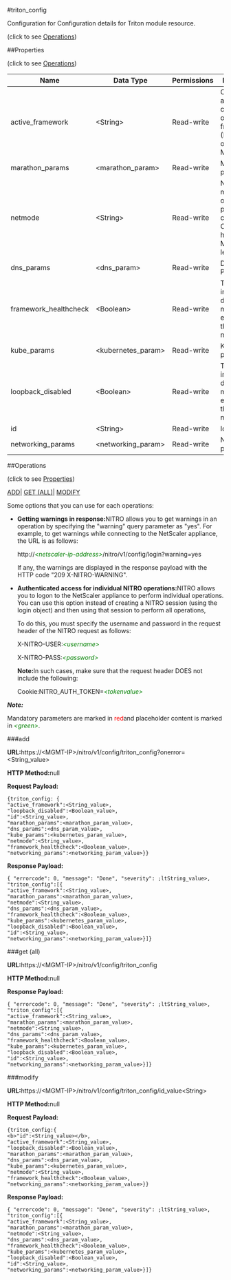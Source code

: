 #triton_config



Configuration for Configuration details for Triton module resource.

<span>(click to see [Operations](#operations))</span>



##Properties 

<span>(click to see [Operations](#operations))</span>





<table><thead><tr><th>Name</th><th>Data Type</th><th>Permissions</th><th>Description</th></tr></thead><tbody><tr><td>active_framework</td><td>&lt;String></td><td>Read-write</td><td>Currently active container orchestration framework (Kubernetes or Marathon).</td></tr><tr><td>marathon_params</td><td>&lt;marathon_param></td><td>Read-write</td><td>Marathon parameters.</td></tr><tr><td>netmode</td><td>&lt;String></td><td>Read-write</td><td>Network mode of the operation: IP per container or CPX per host.<br>Maximum length = 200</td></tr><tr><td>dns_params</td><td>&lt;dns_param></td><td>Read-write</td><td>DNS Parameters.</td></tr><tr><td>framework_healthcheck</td><td>&lt;Boolean></td><td>Read-write</td><td>This indicates default monitor is enabled on this app or not.</td></tr><tr><td>kube_params</td><td>&lt;kubernetes_param></td><td>Read-write</td><td>Kubernetes parameters.</td></tr><tr><td>loopback_disabled</td><td>&lt;Boolean></td><td>Read-write</td><td>This indicates default monitor is enabled on this app or not.</td></tr><tr><td>id</td><td>&lt;String></td><td>Read-write</td><td>Id.</td></tr><tr><td>networking_params</td><td>&lt;networking_param></td><td>Read-write</td><td>Networking parameters.</td></tr></tbody></table>

##Operations 

<span>(click to see [Properties](#properties))</span>





[ADD](#all)| [GET (ALL)](#get-all)| [MODIFY](#m)





Some options that you can use for each operations:

<ul><li><p><b>Getting warnings in response:</b>NITRO allows you to get warnings in an operation by specifying the "warning" query parameter as "yes". For example, to get warnings while connecting to the NetScaler appliance, the URL is as follows:</p><p>http://<span style="color:green;font-style:italic;">&lt;netscaler-ip-address&gt;</span>/nitro/v1/config/login?warning=yes</p><p>If any, the warnings are displayed in the response payload with the HTTP code "209 X-NITRO-WARNING".</p></li><li><p><b>Authenticated access for individual NITRO operations:</b>NITRO allows you to logon to the NetScaler appliance to perform individual operations. You can use this option instead of creating a NITRO session (using the login object) and then using that session to perform all operations,</p><p>To do this, you must specify the username and password in the request header of the NITRO request as follows:</p><p>X-NITRO-USER:<span style="color:green;font-style:italic;">&lt;username&gt;</span></p><p>X-NITRO-PASS:<span style="color:green;font-style:italic;">&lt;password&gt;</span></p><p><b>Note:</b>In such cases, make sure that the request header DOES not include the following:</p><p>Cookie:NITRO_AUTH_TOKEN=<span style="color:green;font-style:italic;">&lt;tokenvalue&gt;</span></p></li></ul>







***Note:*** 

Mandatory parameters are marked in <span style="color:#FF0000;">red</span>and placeholder content is marked in <span style="color:green;font-style:italic">&lt;green&gt;</span>.



###add







<b>URL:</b>https://&lt;MGMT-IP&gt;/nitro/v1/config/triton_config?onerror=&lt;String_value&gt;

<b>HTTP Method:</b>null

<b>Request Payload: </b>
```
{triton_config: {
"active_framework":<String_value>,
"loopback_disabled":<Boolean_value>,
"id":<String_value>,
"marathon_params":<marathon_param_value>,
"dns_params":<dns_param_value>,
"kube_params":<kubernetes_param_value>,
"netmode":<String_value>,
"framework_healthcheck":<Boolean_value>,
"networking_params":<networking_param_value>}}
```

<b>Response Payload: </b>
```
{ "errorcode": 0, "message": "Done", "severity": ;ltString_value>, "triton_config":[{
"active_framework":<String_value>,
"marathon_params":<marathon_param_value>,
"netmode":<String_value>,
"dns_params":<dns_param_value>,
"framework_healthcheck":<Boolean_value>,
"kube_params":<kubernetes_param_value>,
"loopback_disabled":<Boolean_value>,
"id":<String_value>,
"networking_params":<networking_param_value>}]}
```







###get (all)







<b>URL:</b>https://&lt;MGMT-IP&gt;/nitro/v1/config/triton_config

<b>HTTP Method:</b>null

<b>Response Payload: </b>
```
{ "errorcode": 0, "message": "Done", "severity": ;ltString_value>, "triton_config":[{
"active_framework":<String_value>,
"marathon_params":<marathon_param_value>,
"netmode":<String_value>,
"dns_params":<dns_param_value>,
"framework_healthcheck":<Boolean_value>,
"kube_params":<kubernetes_param_value>,
"loopback_disabled":<Boolean_value>,
"id":<String_value>,
"networking_params":<networking_param_value>}]}
```







###modify







<b>URL:</b>https://&lt;MGMT-IP&gt;/nitro/v1/config/triton_config/id_value&lt;String&gt;

<b>HTTP Method:</b>null

<b>Request Payload: </b>
```
{triton_config:{
<b>"id":<String_value></b>,
"active_framework":<String_value>,
"loopback_disabled":<Boolean_value>,
"marathon_params":<marathon_param_value>,
"dns_params":<dns_param_value>,
"kube_params":<kubernetes_param_value>,
"netmode":<String_value>,
"framework_healthcheck":<Boolean_value>,
"networking_params":<networking_param_value>}}
```

<b>Response Payload: </b>
```
{ "errorcode": 0, "message": "Done", "severity": ;ltString_value>, "triton_config":[{
"active_framework":<String_value>,
"marathon_params":<marathon_param_value>,
"netmode":<String_value>,
"dns_params":<dns_param_value>,
"framework_healthcheck":<Boolean_value>,
"kube_params":<kubernetes_param_value>,
"loopback_disabled":<Boolean_value>,
"id":<String_value>,
"networking_params":<networking_param_value>}]}
```







